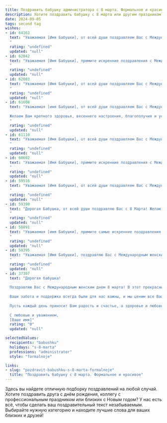 ```yaml
---
title: Поздравить бабушку администратора с 8 марта. Формальное и красивое
description: Хотите поздравить бабушку с 8 марта или другим праздником? Наш ИИ создаст незабываемое поздравление, а вы обязательно выделитесь среди других.  
date: 2024-09-05
tags: second tag
wishes:
- id: 64163
  text: "Уважаемая [Имя Бабушки], от всей души поздравляем Вас с Международным женским днем! Желаем Вам крепкого здоровья, благополучия, весеннего настроения и радости в каждом мгновении. Пусть Ваша работа Администратора приносит Вам удовлетворение и признание, а окружение всегда дарит Вам тепло и заботу.
  "
  rating: "undefined"
  updated: "null"
- id: 62842
  text: "Уважаемая [Имя Бабушки], примите искренние поздравления с Международным женским днем! Желаем Вам крепкого здоровья, благополучия и радостных моментов в жизни. Пусть Ваша работа администратора приносит Вам удовлетворение и признание! С праздником!
  "
  rating: "undefined"
  updated: "null"
- id: 62083
  text: "Уважаемая [Имя Бабушки], от всей души поздравляем Вас с Международным женским днём! Желаем Вам крепкого здоровья, неиссякаемой энергии, радости, тепла и благополучия в жизни. Пусть Ваша работа администратором приносит Вам удовлетворение и успехи.
  "
  rating: "undefined"
  updated: "null"
- id: 61608
  text: "Уважаемая [имя Бабушки], от всей души поздравляем Вас с Международным женским днем 8 марта!
  
  Желаем Вам крепкого здоровья, весеннего настроения, благополучия и успехов в Вашей нелегкой работе администратора. Пусть каждый день будет наполнен радостью, теплом и заботой близких.
  "
  rating: "undefined"
  updated: "null"
- id: 61110
  text: "Уважаемая [Имя Бабушки], от всей души поздравляем Вас с Международным женским днем 8 Марта! Желаем Вам крепкого здоровья, весеннего настроения, радости и благополучия. Пусть каждый день будет наполнен заботой, любовью и  приятными моментами.  Особые слова благодарности за Ваш труд и преданность работе администратора.
  "
  rating: "undefined"
  updated: "null"
- id: 60602
  text: "Уважаемая [Имя Бабушки], примите искренние поздравления с Международным женским днем! Желаем Вам крепкого здоровья, весеннего настроения и бесконечного счастья. Пусть профессиональные успехи как администратора приносят Вам удовлетворение и признание, а домашний очаг всегда будет полон тепла и любви. С праздником!
  "
  rating: "undefined"
  updated: "null"
- id: 59516
  text: "Уважаемая [Имя Бабушки], от всей души поздравляем Вас с Международным женским днем 8 марта! Желаем Вам крепкого здоровья, счастья, благополучия и весеннего настроения! Пусть Ваш профессиональный опыт в роли Администратора всегда будет востребован, а работа приносит только радость и удовлетворение.
  "
  rating: "undefined"
  updated: "null"
- id: 59390
  text: "Дорогая Бабушка, от всей души поздравляю Вас с 8 Марта! Желаю Вам крепкого здоровья, весеннего настроения и всегда оставаться такой же активной и жизнерадостной. Пусть Ваш труд администратора приносит Вам радость и удовлетворение, а жизнь будет полна любви, заботы и внимания близких.
  "
  rating: "undefined"
  updated: "null"
- id: 58891
  text: "Уважаемая [имя Бабушки], примите самые искренние поздравления с Международным женским днем! Пусть 8 Марта принесет Вам море улыбок, приятных моментов и  радости от общения с близкими людьми! Желаем Вам крепкого здоровья, вдохновения и благополучия.
  "
  rating: "undefined"
  updated: "null"
- id: 58395
  text: "Уважаемая [Имя Бабушки], поздравляю Вас с Международным женским днем 8 марта! Желаю Вам крепкого здоровья, семейного благополучия и исполнения всех желаний. Пусть Ваш профессиональный опыт и административный талант всегда будут востребованы.
  "
  rating: "undefined"
  updated: "null"
- id: 37307
  text: "Дорогая бабушка!
  
  Поздравляю Вас с Международным женским днем 8 марта! В этот прекрасный весенний день хочу выразить Вам свою глубокую благодарность и уважение. Вы являетесь источником тепла, мудрости и вдохновения для всей нашей семьи.
  
  Ваши забота и поддержка всегда были для нас важны, и мы ценим все Ваши усилия и неимоверный труд, который Вы вкладываете в свою профессию администратора. Вы олицетворяете активность и жизненные силы, которые вдохновляют нас двигаться вперед.
  
  Пусть каждый день приносит Вам радость и счастье, а здоровье и любовь окружают Вас везде. Желаю Вам ярких мгновений, тепла и уюта в доме, а также множества поводов для улыбок!
  
  С любовью и уважением,
  [Ваше имя]"
  rating: "0"
  updated: "null"

selectedValues:
  recipients: "babushku"
  holidays: "s-8-marta"
  professions: "administrator"
  style: "formalnoje"

links:
- slug: "pozdravit-babushku-s-8-marta-formalnoje"
  title: "Поздравить бабушку с 8 марта. Формальное и красивое"
---
```


Здесь вы найдете отличную подборку поздравлений на любой случай. 
Хотите поздравить друга с днём рождения, коллегу с профессиональным праздником или близких с Новым годом? У нас есть всё, чтобы сделать ваш поздравительный текст незабываемым. Выбирайте нужную категорию и находите лучшие слова для ваших близких и друзей!
